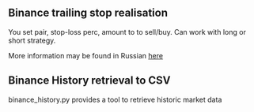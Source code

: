 ## Binance trailing stop realisation

You set pair, stop-loss perc, amount to to sell/buy.
Can work with long or short strategy.

More information may be found in Russian [here](https://bablofil.ru/trailing-stop-binance/)

## Binance History retrieval to CSV
binance_history.py provides a tool to retrieve historic market data
